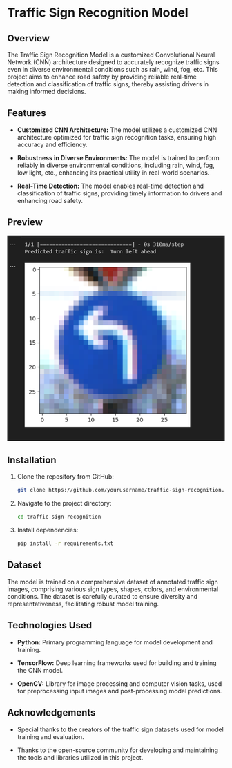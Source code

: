 # Traffic Sign Recognition Model

## Overview

The Traffic Sign Recognition Model is a customized Convolutional Neural Network (CNN) architecture designed to accurately recognize traffic signs even in diverse environmental conditions such as rain, wind, fog, etc. This project aims to enhance road safety by providing reliable real-time detection and classification of traffic signs, thereby assisting drivers in making informed decisions.

## Features

- **Customized CNN Architecture:** The model utilizes a customized CNN architecture optimized for traffic sign recognition tasks, ensuring high accuracy and efficiency.
  
- **Robustness in Diverse Environments:** The model is trained to perform reliably in diverse environmental conditions, including rain, wind, fog, low light, etc., enhancing its practical utility in real-world scenarios.

- **Real-Time Detection:** The model enables real-time detection and classification of traffic signs, providing timely information to drivers and enhancing road safety.

## Preview
![Screenshot 1](https://github.com/prathameshpatil455/Traffic-Sign-Recognition-Model/blob/main/screenshots/Screenshot%202024-04-08%20182537.png)

## Installation

1. Clone the repository from GitHub:

    ```bash
    git clone https://github.com/yourusername/traffic-sign-recognition.git
    ```

2. Navigate to the project directory:

    ```bash
    cd traffic-sign-recognition
    ```

3. Install dependencies:

    ```bash
    pip install -r requirements.txt
    ```

## Dataset

The model is trained on a comprehensive dataset of annotated traffic sign images, comprising various sign types, shapes, colors, and environmental conditions. The dataset is carefully curated to ensure diversity and representativeness, facilitating robust model training.


## Technologies Used

- **Python:** Primary programming language for model development and training.
  
- **TensorFlow:** Deep learning frameworks used for building and training the CNN model.
  
- **OpenCV:** Library for image processing and computer vision tasks, used for preprocessing input images and post-processing model predictions.


## Acknowledgements

- Special thanks to the creators of the traffic sign datasets used for model training and evaluation.
  
- Thanks to the open-source community for developing and maintaining the tools and libraries utilized in this project.

